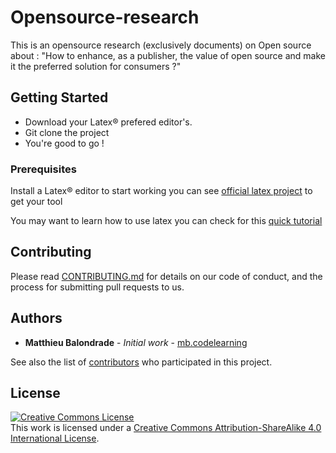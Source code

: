 # Opensource-research

This is an opensource research (exclusively documents) on Open source about : "How to enhance, as a publisher, the value of open source and make it the preferred solution for consumers ?"

## Getting Started

* Download your Latex® prefered editor's.
* Git clone the project
* You're good to go !

### Prerequisites

Install a Latex® editor to start working you can see [official latex project](https://www.latex-project.org/get/) to get your tool

You may want to learn how to use latex you can check for this [quick tutorial](https://fr.overleaf.com/learn/latex/Learn_LaTeX_in_30_minutes)

## Contributing

Please read [CONTRIBUTING.md](CONTRIBUTING.md) for details on our code of conduct, and the process for submitting pull requests to us.

## Authors

* **Matthieu Balondrade** - *Initial work* - [mb.codelearning](https://github.com/mb-codelearning)

See also the list of [contributors](https://github.com/mb-codelearning/opensource-research/contributors) who participated in this project.

## License

<a rel="license" href="http://creativecommons.org/licenses/by-sa/4.0/"><img alt="Creative Commons License" style="border-width:0" src="https://i.creativecommons.org/l/by-sa/4.0/88x31.png" /></a><br />This work is licensed under a <a rel="license" href="http://creativecommons.org/licenses/by-sa/4.0/">Creative Commons Attribution-ShareAlike 4.0 International License</a>.
